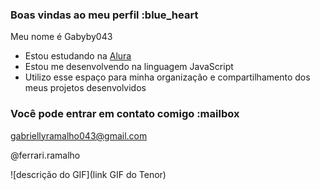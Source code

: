 ### Boas vindas ao meu perfil :blue_heart

Meu nome é Gabyby043

- Estou estudando na [Alura](https://www.alura.com.br)
- Estou me desenvolvendo na linguagem JavaScript
- Utilizo esse espaço para minha organização e compartilhamento dos meus projetos desenvolvidos

### Você pode entrar em contato comigo :mailbox

gabriellyramalho043@gmail.com

@ferrari.ramalho

![descrição do GIF](link GIF do Tenor)
